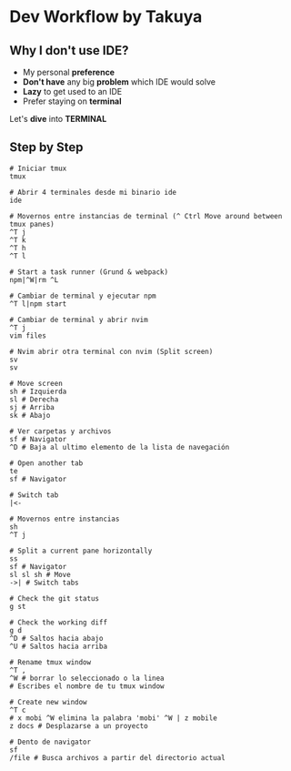 # Dev Workflow by __Takuya__

## Why I don't use IDE?

* My personal __preference__
* __Don't have__ any big __problem__ which IDE would solve
* __Lazy__ to get used to an IDE
* Prefer staying on __terminal__

Let's __dive__ into __TERMINAL__

## Step by Step

```fish
# Iniciar tmux
tmux

# Abrir 4 terminales desde mi binario ide
ide

# Movernos entre instancias de terminal (^ Ctrl Move around between tmux panes)
^T j
^T k
^T h
^T l

# Start a task runner (Grund & webpack)
npm|^W|rm ^L

# Cambiar de terminal y ejecutar npm
^T l|npm start

# Cambiar de terminal y abrir nvim
^T j
vim files

# Nvim abrir otra terminal con nvim (Split screen)
sv
sv

# Move screen
sh # Izquierda
sl # Derecha
sj # Arriba
sk # Abajo

# Ver carpetas y archivos
sf # Navigator
^D # Baja al ultimo elemento de la lista de navegación

# Open another tab
te
sf # Navigator

# Switch tab
|<-

# Movernos entre instancias
sh
^T j

# Split a current pane horizontally
ss
sf # Navigator
sl sl sh # Move
->| # Switch tabs

# Check the git status
g st

# Check the working diff
g d
^D # Saltos hacia abajo
^U # Saltos hacia arriba

# Rename tmux window
^T ,
^W # borrar lo seleccionado o la linea
# Escribes el nombre de tu tmux window

# Create new window
^T c
# x mobi ^W elimina la palabra 'mobi' ^W | z mobile
z docs # Desplazarse a un proyecto

# Dento de navigator
sf
/file # Busca archivos a partir del directorio actual

```


